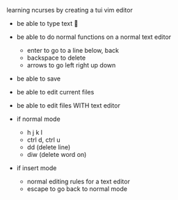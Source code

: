 learning ncurses by creating a tui vim editor

- be able to type text 
- be able to do normal functions on a normal text editor
  - enter to go to a line below, back
  - backspace to delete
  - arrows to go left right up down
- be able to save
- be able to edit current files
- be able to edit files WITH text editor

- if normal mode
  - h j k l
  - ctrl d, ctrl u
  - dd (delete line)
  - diw (delete word on)
- if insert mode
  - normal editing rules for a text editor
  - escape to go back to normal mode
